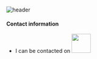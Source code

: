 # 


![header](https://capsule-render.vercel.app/api?type=wave&color=auto&height=300&section=header&text=TRNEEDANAME&fontSize=90)


#### Contact information
- I can be contacted on <a href="https://www.discord.com/"><img height="50" src="https://img.shields.io/badge/Discord-%235865F2.svg?style=for-the-badge&logo=discord&logoColor=white"/>
</a>
